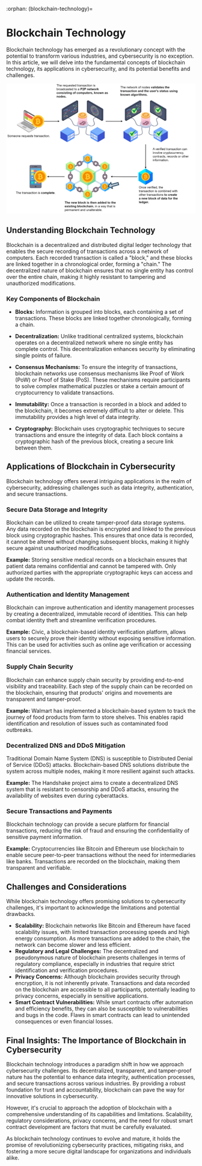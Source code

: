 :orphan:
(blockchain-technology)=

# Blockchain Technology

Blockchain technology has emerged as a revolutionary concept with the potential to transform various industries, and cybersecurity is no exception. In this article, we will delve into the fundamental concepts of blockchain technology, its applications in cybersecurity, and its potential benefits and challenges.

![Blockchain](blockchain/blockchain.png)

## Understanding Blockchain Technology

Blockchain is a decentralized and distributed digital ledger technology that enables the secure recording of transactions across a network of computers. Each recorded transaction is called a "block," and these blocks are linked together in a chronological order, forming a "chain." The decentralized nature of blockchain ensures that no single entity has control over the entire chain, making it highly resistant to tampering and unauthorized modifications.

### Key Components of Blockchain

- **Blocks:** Information is grouped into blocks, each containing a set of transactions. These blocks are linked together chronologically, forming a chain.

- **Decentralization:** Unlike traditional centralized systems, blockchain operates on a decentralized network where no single entity has complete control. This decentralization enhances security by eliminating single points of failure.

- **Consensus Mechanisms:** To ensure the integrity of transactions, blockchain networks use consensus mechanisms like Proof of Work (PoW) or Proof of Stake (PoS). These mechanisms require participants to solve complex mathematical puzzles or stake a certain amount of cryptocurrency to validate transactions.

- **Immutability:** Once a transaction is recorded in a block and added to the blockchain, it becomes extremely difficult to alter or delete. This immutability provides a high level of data integrity.

- **Cryptography:** Blockchain uses cryptographic techniques to secure transactions and ensure the integrity of data. Each block contains a cryptographic hash of the previous block, creating a secure link between them.

## Applications of Blockchain in Cybersecurity

Blockchain technology offers several intriguing applications in the realm of cybersecurity, addressing challenges such as data integrity, authentication, and secure transactions.

### Secure Data Storage and Integrity

Blockchain can be utilized to create tamper-proof data storage systems. Any data recorded on the blockchain is encrypted and linked to the previous block using cryptographic hashes. This ensures that once data is recorded, it cannot be altered without changing subsequent blocks, making it highly secure against unauthorized modifications.

**Example:** Storing sensitive medical records on a blockchain ensures that patient data remains confidential and cannot be tampered with. Only authorized parties with the appropriate cryptographic keys can access and update the records.

### Authentication and Identity Management

Blockchain can improve authentication and identity management processes by creating a decentralized, immutable record of identities. This can help combat identity theft and streamline verification procedures.

**Example:** Civic, a blockchain-based identity verification platform, allows users to securely prove their identity without exposing sensitive information. This can be used for activities such as online age verification or accessing financial services.

### Supply Chain Security

Blockchain can enhance supply chain security by providing end-to-end visibility and traceability. Each step of the supply chain can be recorded on the blockchain, ensuring that products' origins and movements are transparent and tamper-proof.

**Example:** Walmart has implemented a blockchain-based system to track the journey of food products from farm to store shelves. This enables rapid identification and resolution of issues such as contaminated food outbreaks.

### Decentralized DNS and DDoS Mitigation

Traditional Domain Name System (DNS) is susceptible to Distributed Denial of Service (DDoS) attacks. Blockchain-based DNS solutions distribute the system across multiple nodes, making it more resilient against such attacks.

**Example:** The Handshake project aims to create a decentralized DNS system that is resistant to censorship and DDoS attacks, ensuring the availability of websites even during cyberattacks.

### Secure Transactions and Payments

Blockchain technology can provide a secure platform for financial transactions, reducing the risk of fraud and ensuring the confidentiality of sensitive payment information.

**Example:** Cryptocurrencies like Bitcoin and Ethereum use blockchain to enable secure peer-to-peer transactions without the need for intermediaries like banks. Transactions are recorded on the blockchain, making them transparent and verifiable.

## Challenges and Considerations

While blockchain technology offers promising solutions to cybersecurity challenges, it's important to acknowledge the limitations and potential drawbacks.

- **Scalability:** Blockchain networks like Bitcoin and Ethereum have faced scalability issues, with limited transaction processing speeds and high energy consumption. As more transactions are added to the chain, the network can become slower and less efficient.
- **Regulatory and Legal Challenges:** The decentralized and pseudonymous nature of blockchain presents challenges in terms of regulatory compliance, especially in industries that require strict identification and verification procedures.
- **Privacy Concerns:** Although blockchain provides security through encryption, it is not inherently private. Transactions and data recorded on the blockchain are accessible to all participants, potentially leading to privacy concerns, especially in sensitive applications.
- **Smart Contract Vulnerabilities:** While smart contracts offer automation and efficiency benefits, they can also be susceptible to vulnerabilities and bugs in the code. Flaws in smart contracts can lead to unintended consequences or even financial losses.

## Final Insights: The Importance of Blockchain in Cybersecurity

Blockchain technology introduces a paradigm shift in how we approach cybersecurity challenges. Its decentralized, transparent, and tamper-proof nature has the potential to enhance data integrity, authentication processes, and secure transactions across various industries. By providing a robust foundation for trust and accountability, blockchain can pave the way for innovative solutions in cybersecurity.

However, it's crucial to approach the adoption of blockchain with a comprehensive understanding of its capabilities and limitations. Scalability, regulatory considerations, privacy concerns, and the need for robust smart contract development are factors that must be carefully evaluated.

As blockchain technology continues to evolve and mature, it holds the promise of revolutionizing cybersecurity practices, mitigating risks, and fostering a more secure digital landscape for organizations and individuals alike.